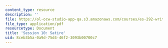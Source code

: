 ```yaml
---
content_type: resource
description: ''
file: https://ol-ocw-studio-app-qa.s3.amazonaws.com/courses/es-292-writing-workshop-spring-2008/8ceb3b5a0a9d75d446f23093b00700c7_MITES_292S08_ses10_asgn.pdf
file_type: application/pdf
resourcetype: Document
title: 'Session 10: Satire'
uid: 8ceb3b5a-0a9d-75d4-46f2-3093b00700c7
---
```


